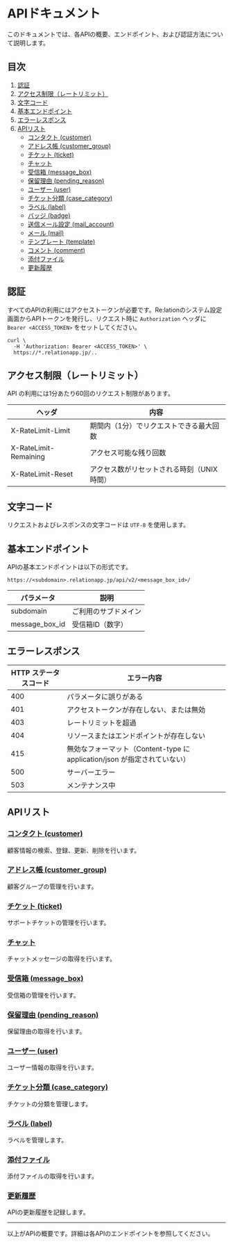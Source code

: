 # APIドキュメント

このドキュメントでは、各APIの概要、エンドポイント、および認証方法について説明します。

## 目次
1. [認証](#認証)
2. [アクセス制限（レートリミット）](#アクセス制限レートリミット)
3. [文字コード](#文字コード)
4. [基本エンドポイント](#基本エンドポイント)
5. [エラーレスポンス](#エラーレスポンス)
6. [APIリスト](#apiリスト)
   - [コンタクト (customer)](#コンタクト-customer)
   - [アドレス帳 (customer_group)](#アドレス帳-customer_group)
   - [チケット (ticket)](#チケット-ticket)
   - [チャット](#チャット)
   - [受信箱 (message_box)](#受信箱-message_box)
   - [保留理由 (pending_reason)](#保留理由-pending_reason)
   - [ユーザー (user)](#ユーザー-user)
   - [チケット分類 (case_category)](#チケット分類-case_category)
   - [ラベル (label)](#ラベル-label)
   - [バッジ (badge)](#バッジ-badge)
   - [送信メール設定 (mail_account)](#送信メール設定-mail_account)
   - [メール (mail)](#メール-mail)
   - [テンプレート (template)](#テンプレート-template)
   - [コメント (comment)](#コメント-comment)
   - [添付ファイル](#添付ファイル)
   - [更新履歴](#更新履歴)

## 認証
すべてのAPIの利用にはアクセストークンが必要です。Re:lationのシステム設定画面からAPIトークンを発行し、リクエスト時に `Authorization` ヘッダに `Bearer <ACCESS_TOKEN>` をセットしてください。

```
curl \
  -H 'Authorization: Bearer <ACCESS_TOKEN>' \
  https://*.relationapp.jp/..
```

## アクセス制限（レートリミット）
API の利用には1分あたり60回のリクエスト制限があります。

| ヘッダ | 内容 |
|--------|------|
| X-RateLimit-Limit | 期間内（1分）でリクエストできる最大回数 |
| X-RateLimit-Remaining | アクセス可能な残り回数 |
| X-RateLimit-Reset | アクセス数がリセットされる時刻（UNIX時間） |

## 文字コード
リクエストおよびレスポンスの文字コードは `UTF-8` を使用します。

## 基本エンドポイント
APIの基本エンドポイントは以下の形式です。
```
https://<subdomain>.relationapp.jp/api/v2/<message_box_id>/
```
| パラメータ | 説明 |
|------------|------|
| subdomain | ご利用のサブドメイン |
| message_box_id | 受信箱ID（数字） |

## エラーレスポンス
| HTTP ステータスコード | エラー内容 |
|----------------|----------------------------------|
| 400 | パラメータに誤りがある |
| 401 | アクセストークンが存在しない、または無効 |
| 403 | レートリミットを超過 |
| 404 | リソースまたはエンドポイントが存在しない |
| 415 | 無効なフォーマット（Content-type に application/json が指定されていない） |
| 500 | サーバーエラー |
| 503 | メンテナンス中 |

## APIリスト

### [コンタクト (customer)](customer_api.md)
顧客情報の検索、登録、更新、削除を行います。

### [アドレス帳 (customer_group)](customer_group_api.md)
顧客グループの管理を行います。

### [チケット (ticket)](ticket_api.md)
サポートチケットの管理を行います。

### [チャット](chat_api.md)
チャットメッセージの取得を行います。

### [受信箱 (message_box)](message_box_api.md)
受信箱の管理を行います。

### [保留理由 (pending_reason)](pending_reason_api.md)
保留理由の取得を行います。

### [ユーザー (user)](user_api.md)
ユーザー情報の取得を行います。

### [チケット分類 (case_category)](case_category_api.md)
チケットの分類を管理します。

### [ラベル (label)](label_api.md)
ラベルを管理します。

### [添付ファイル](attachment_api.md)
添付ファイルの取得を行います。

### [更新履歴](update_history.md)
APIの更新履歴を記録します。

---
以上がAPIの概要です。詳細は各APIのエンドポイントを参照してください。

